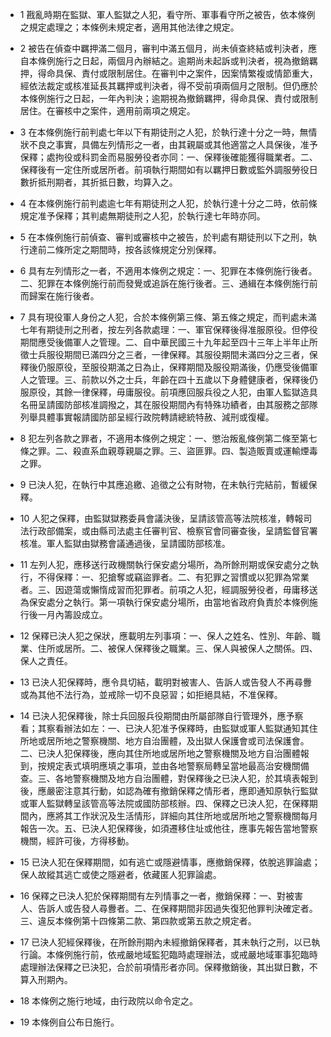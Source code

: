 * 1 戡亂時期在監獄、軍人監獄之人犯，看守所、軍事看守所之被告，依本條例之規定處理之；本條例未規定者，適用其他法律之規定。

* 2 被告在偵查中羈押滿二個月，審判中滿五個月，尚未偵查終結或判決者，應自本條例施行之日起，兩個月內辦結之。逾期尚未起訴或判決者，視為撤銷羈押，得命具保、責付或限制居住。在審判中之案件，因案情繁複或情節重大，經依法裁定或核准延長其羈押或判決者，得不受前項兩個月之限制。但仍應於本條例施行之日起，一年內判決；逾期視為撤銷羈押，得命具保、責付或限制居住。在審核中之案件，適用前兩項之規定。

* 3 在本條例施行前判處七年以下有期徒刑之人犯，於執行達十分之一時，無情狀不良之事實，具備左列情形之一者，由其親屬或其他適當之人具保後，准予保釋；處拘役或科罰金而易服勞役者亦同：一、保釋後確能獲得職業者。二、保釋後有一定住所或居所者。前項執行期間如有以羈押日數或監外調服勞役日數折抵刑期者，其折抵日數，均算入之。

* 4 在本條例施行前判處逾七年有期徒刑之人犯，於執行達十分之二時，依前條規定准予保釋；其判處無期徒刑之人犯，於執行達七年時亦同。

* 5 在本條例施行前偵查、審判或審核中之被告，於判處有期徒刑以下之刑，執行達前二條所定之期間時，按各該條規定分別保釋。

* 6 具有左列情形之一者，不適用本條例之規定：一、犯罪在本條例施行後者。二、犯罪在本條例施行前而發覺或追訴在施行後者。三、通緝在本條例施行前而歸案在施行後者。

* 7 具有現役軍人身份之人犯，合於本條例第三條、第五條之規定，而判處未滿七年有期徒刑之刑者，按左列各款處理：一、軍官保釋後得准服原役。但停役期間應受後備軍人之管理。二、自中華民國三十九年起至四十三年上半年止所徵士兵服役期間已滿四分之三者，一律保釋。其服役期間未滿四分之三者，保釋後仍服原役，至服役期滿之日為止，保釋期間及服役期滿後，仍應受後備軍人之管理。三、前款以外之士兵，年齡在四十五歲以下身體健康者，保釋後仍服原役，其餘一律保釋，毋庸服役。前項應回服兵役之人犯，由軍人監獄造具名冊呈請國防部核准調撥之，其在服役期間內有特殊功績者，由其服務之部隊列舉具體事實報請國防部呈經行政院轉請總統特赦、減刑或復權。

* 8 犯左列各款之罪者，不適用本條例之規定：一、懲治叛亂條例第二條至第七條之罪。二、殺直系血親尊親屬之罪。三、盜匪罪。四、製造販賣或運輸煙毒之罪。

* 9 已決人犯，在執行中其應追繳、追徵之公有財物，在未執行完結前，暫緩保釋。

* 10 人犯之保釋，由監獄獄務委員會議決後，呈請該管高等法院核准，轉報司法行政部備案，或由縣司法處主任審判官、檢察官會同審查後，呈請監督官署核准。軍人監獄由獄務會議通過後，呈請國防部核准。

* 11 左列人犯，應移送行政機關執行保安處分場所，為所餘刑期或保安處分之執行，不得保釋：一、犯搶奪或竊盜罪者。二、有犯罪之習慣或以犯罪為常業者。三、因遊蕩或懶惰成習而犯罪者。前項之人犯，經調服勞役者，毋庸移送為保安處分之執行。第一項執行保安處分場所，由當地省政府負責於本條例施行後一月內籌設成立。

* 12 保釋已決人犯之保狀，應載明左列事項：一、保人之姓名、性別、年齡、職業、住所或居所。二、被保人保釋後之職業。三、保人與被保人之關係。四、保人之責任。

* 13 已決人犯保釋時，應令具切結，載明對被害人、告訴人或告發人不再尋釁或為其他不法行為，並戒除一切不良惡習；如拒絕具結，不准保釋。

* 14 已決人犯保釋後，除士兵回服兵役期間由所屬部隊自行管理外，應予察看；其察看辦法如左：一、已決人犯准予保釋時，由監獄或軍人監獄通知其住所地或居所地之警察機關、地方自治團體，及出獄人保護會或司法保護會。二、已決人犯保釋後，應向其住所地或居所地之警察機關及地方自治團體報到，按規定表式填明應填之事項，並由各地警察局轉呈當地最高治安機關備查。三、各地警察機關及地方自治團體，對保釋後之已決人犯，於其填表報到後，應嚴密注意其行動，如認為確有撤銷保釋之情形者，應即通知原執行監獄或軍人監獄轉呈該管高等法院或國防部核辦。四、保釋之已決人犯，在保釋期間內，應將其工作狀況及生活情形，詳細向其住所地或居所地之警察機關每月報告一次。五、已決人犯保釋後，如須遷移住址或他往，應事先報告當地警察機關，經許可後，方得移動。

* 15 已決人犯在保釋期間，如有逃亡或隱避情事，應撤銷保釋，依脫逃罪論處；保人故縱其逃亡或使之隱避者，依藏匿人犯罪論處。

* 16 保釋之已決人犯於保釋期間有左列情事之一者，撤銷保釋：一、對被害人、告訴人或告發人尋釁者。二、在保釋期間非因過失復犯他罪判決確定者。三、違反本條例第十四條第二款、第四款或第五款之規定者。

* 17 已決人犯經保釋後，在所餘刑期內未經撤銷保釋者，其未執行之刑，以已執行論。本條例施行前，依戒嚴地域監犯臨時處理辦法，或戒嚴地域軍事犯臨時處理辦法保釋之已決犯，合於前項情形者亦同。保釋撤銷後，其出獄日數，不算入刑期內。

* 18 本條例之施行地域，由行政院以命令定之。

* 19 本條例自公布日施行。

